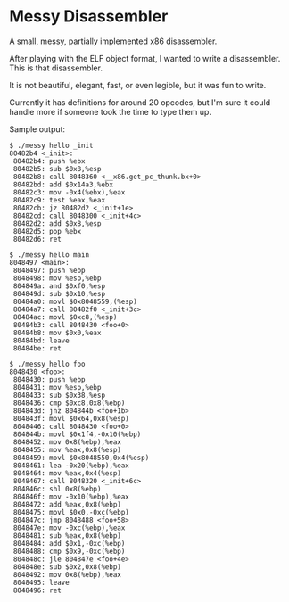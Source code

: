 # Messy Disassembler #
A small, messy, partially implemented x86 disassembler.

After playing with the ELF object format, I wanted to write a disassembler. This is that disassembler.

It is not beautiful, elegant, fast, or even legible, but it was fun to write.

Currently it has definitions for around 20 opcodes, but I'm sure it could handle more if someone took the time to type them up.

Sample output:
```
$ ./messy hello _init
80482b4 <_init>:
 80482b4: push %ebx
 80482b5: sub $0x8,%esp
 80482b8: call 8048360 <__x86.get_pc_thunk.bx+0>
 80482bd: add $0x14a3,%ebx
 80482c3: mov -0x4(%ebx),%eax
 80482c9: test %eax,%eax
 80482cb: jz 80482d2 <_init+1e>
 80482cd: call 8048300 <_init+4c>
 80482d2: add $0x8,%esp
 80482d5: pop %ebx
 80482d6: ret 

$ ./messy hello main 
8048497 <main>:
 8048497: push %ebp
 8048498: mov %esp,%ebp
 804849a: and $0xf0,%esp
 804849d: sub $0x10,%esp
 80484a0: movl $0x8048559,(%esp)
 80484a7: call 80482f0 <_init+3c>
 80484ac: movl $0xc8,(%esp)
 80484b3: call 8048430 <foo+0>
 80484b8: mov $0x0,%eax
 80484bd: leave 
 80484be: ret 

$ ./messy hello foo 
8048430 <foo>:
 8048430: push %ebp
 8048431: mov %esp,%ebp
 8048433: sub $0x38,%esp
 8048436: cmp $0xc8,0x8(%ebp)
 804843d: jnz 804844b <foo+1b>
 804843f: movl $0x64,0x8(%esp)
 8048446: call 8048430 <foo+0>
 804844b: movl $0x1f4,-0x10(%ebp)
 8048452: mov 0x8(%ebp),%eax
 8048455: mov %eax,0x8(%esp)
 8048459: movl $0x8048550,0x4(%esp)
 8048461: lea -0x20(%ebp),%eax
 8048464: mov %eax,0x4(%esp)
 8048467: call 8048320 <_init+6c>
 804846c: shl 0x8(%ebp)
 804846f: mov -0x10(%ebp),%eax
 8048472: add %eax,0x8(%ebp)
 8048475: movl $0x0,-0xc(%ebp)
 804847c: jmp 8048488 <foo+58>
 804847e: mov -0xc(%ebp),%eax
 8048481: sub %eax,0x8(%ebp)
 8048484: add $0x1,-0xc(%ebp)
 8048488: cmp $0x9,-0xc(%ebp)
 804848c: jle 804847e <foo+4e>
 804848e: sub $0x2,0x8(%ebp)
 8048492: mov 0x8(%ebp),%eax
 8048495: leave 
 8048496: ret  
```